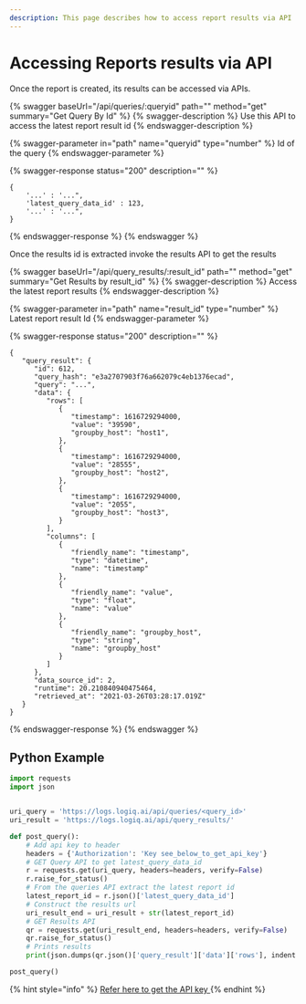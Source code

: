```yaml
---
description: This page describes how to access report results via API
---
```


# Accessing Reports results via API

Once the report is created, its results can be accessed via APIs.  

{% swagger baseUrl="/api/queries/:queryid" path="" method="get" summary="Get Query By Id" %}
{% swagger-description %}
Use this API to access the latest report result id
{% endswagger-description %}

{% swagger-parameter in="path" name="queryid" type="number" %}
Id of the query
{% endswagger-parameter %}

{% swagger-response status="200" description="" %}
```
{
    '...' : '...",
    'latest_query_data_id' : 123,
    '...' : '...",
}
```
{% endswagger-response %}
{% endswagger %}

Once the results id is extracted invoke the results API to get the results 

{% swagger baseUrl="/api/query_results/:result_id" path="" method="get" summary="Get Results by result_id" %}
{% swagger-description %}
Access the latest report results
{% endswagger-description %}

{% swagger-parameter in="path" name="result_id" type="number" %}
Latest report result Id
{% endswagger-parameter %}

{% swagger-response status="200" description="" %}
```
{
   "query_result": {
      "id": 612,
      "query_hash": "e3a2707903f76a662079c4eb1376ecad",
      "query": "...",
      "data": {
         "rows": [
            {
               "timestamp": 1616729294000,
               "value": "39590",
               "groupby_host": "host1",
            },
            {
               "timestamp": 1616729294000,
               "value": "28555",
               "groupby_host": "host2",
            },
            {
               "timestamp": 1616729294000,
               "value": "2055",
               "groupby_host": "host3",
            }
         ],
         "columns": [
            {
               "friendly_name": "timestamp",
               "type": "datetime",
               "name": "timestamp"
            },
            {
               "friendly_name": "value",
               "type": "float",
               "name": "value"
            },
            {
               "friendly_name": "groupby_host",
               "type": "string",
               "name": "groupby_host"
            }
         ]
      },
      "data_source_id": 2,
      "runtime": 20.210840940475464,
      "retrieved_at": "2021-03-26T03:28:17.019Z"
   }
}
```
{% endswagger-response %}
{% endswagger %}

## Python Example

```python
import requests
import json


uri_query = 'https://logs.logiq.ai/api/queries/<query_id>'
uri_result = 'https://logs.logiq.ai/api/query_results/'

def post_query():
    # Add api key to header
    headers = {'Authorization': 'Key see_below_to_get_api_key'}
    # GET Query API to get latest_query_data_id
    r = requests.get(uri_query, headers=headers, verify=False)
    r.raise_for_status()
    # From the queries API extract the latest report id
    latest_report_id = r.json()['latest_query_data_id']
    # Construct the results url
    uri_result_end = uri_result + str(latest_report_id)
    # GET Results API
    qr = requests.get(uri_result_end, headers=headers, verify=False)
    qr.raise_for_status()
    # Prints results
    print(json.dumps(qr.json()['query_result']['data']['rows'], indent = 3))

post_query()
```

{% hint style="info" %}
[Refer here to get the API key ](../logiqctl/obtaining-api-key.md)
{% endhint %}



